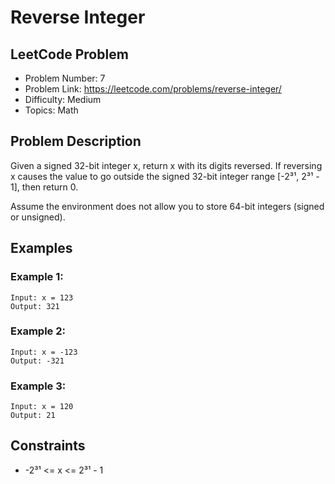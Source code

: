 # Reverse Integer

## LeetCode Problem
- Problem Number: 7
- Problem Link: https://leetcode.com/problems/reverse-integer/
- Difficulty: Medium
- Topics: Math

## Problem Description
Given a signed 32-bit integer x, return x with its digits reversed. If reversing x causes the value to go outside the signed 32-bit integer range [-2³¹, 2³¹ - 1], then return 0.

Assume the environment does not allow you to store 64-bit integers (signed or unsigned).

## Examples

### Example 1:
```
Input: x = 123
Output: 321
```

### Example 2:
```
Input: x = -123
Output: -321
```

### Example 3:
```
Input: x = 120
Output: 21
```

## Constraints
- -2³¹ <= x <= 2³¹ - 1
